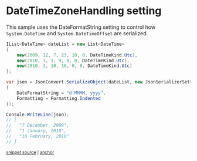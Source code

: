 # DateTimeZoneHandling setting

This sample uses the DateFormatString setting to control how `System.DateTime` and `System.DateTimeOffset` are serialized.

<!-- snippet: SerializeDateFormatString -->
<a id='snippet-serializedateformatstring'></a>
```cs
IList<DateTime> dateList = new List<DateTime>
{
    new(2009, 12, 7, 23, 10, 0, DateTimeKind.Utc),
    new(2010, 1, 1, 9, 0, 0, DateTimeKind.Utc),
    new(2010, 2, 10, 10, 0, 0, DateTimeKind.Utc)
};

var json = JsonConvert.SerializeObject(dateList, new JsonSerializerSettings
{
    DateFormatString = "d MMMM, yyyy",
    Formatting = Formatting.Indented
});

Console.WriteLine(json);
// [
//   "7 December, 2009",
//   "1 January, 2010",
//   "10 February, 2010"
// ]
```
<sup><a href='/Src/Tests/Documentation/Samples/Serializer/SerializeDateFormatString.cs#L35-L55' title='Snippet source file'>snippet source</a> | <a href='#snippet-serializedateformatstring' title='Start of snippet'>anchor</a></sup>
<!-- endSnippet -->
